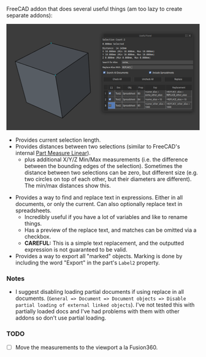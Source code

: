 FreeCAD addon that does several useful things (am too lazy to create separate addons):

![](./Screenshot.png)

* Provides current selection length.
* Provides distances between two selections (similar to FreeCAD's internal [Part Measure Linear](https://wiki.freecad.org/Part_Measure_Linear)).
	* plus additional X/Y/Z Min/Max measurements (i.e. the difference between the bounding edges of the selection). Sometimes the distance between two selections can be zero, but different size (e.g. two circles on top of each other, but their diameters are different). The min/max distances show this.
- Provides a way to find and replace text in expressions. Either in all documents, or only the current. Can also optionally replace text in spreadsheets.
	- Incredibly useful if you have a lot of variables and like to rename things.
	- Has a preview of the replace text, and matches can be omitted via a checkbox.
	- **CAREFUL:** This is a simple text replacement, and the outputted expression is not guaranteed to be valid.
- Provides a way to export all "marked" objects. Marking is done by including the word "Export" in the part's `Label2` property.

### Notes

- I suggest disabling loading partial documents if using replace in all documents. (`General => Document => Document objects => Disable partial loading of external linked objects`). I've not tested this with partially loaded docs and I've had problems with them with other addons so don't use partial loading.

### TODO

- [ ] Move the measurements to the viewport a la Fusion360.
